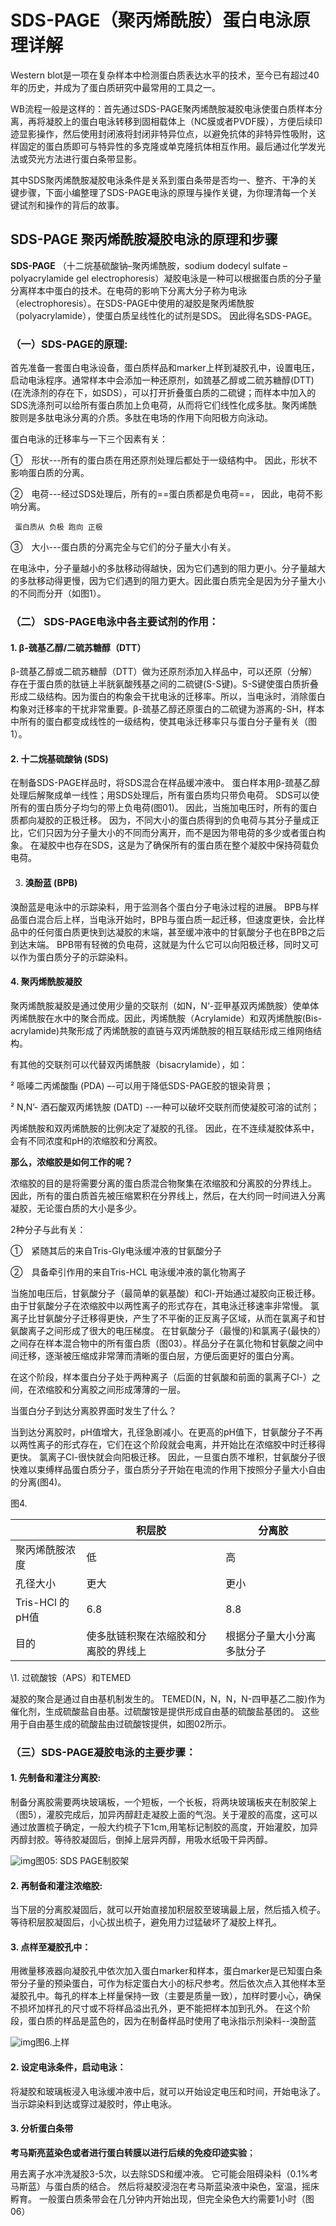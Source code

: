 # SDS-PAGE（聚丙烯酰胺）蛋白电泳原理详解

Western blot是一项在复杂样本中检测蛋白质表达水平的技术，至今已有超过40年的历史，并成为了蛋白质研究中最常用的工具之一。

WB流程一般是这样的：首先通过SDS-PAGE聚丙烯酰胺凝胶电泳使蛋白质样本分离，再将凝胶上的蛋白电泳转移到固相载体上（NC膜或者PVDF膜），方便后续印迹显影操作，然后使用封闭液将封闭非特异位点，以避免抗体的非特异性吸附，这样固定的蛋白质即可与特异性的多克隆或单克隆抗体相互作用。最后通过化学发光法或荧光方法进行蛋白条带显影。

其中SDS聚丙烯酰胺凝胶电泳条件是关系到蛋白条带是否均一、整齐、干净的关键步骤，下面小编整理了SDS-PAGE电泳的原理与操作关键，为你理清每一个关键试剂和操作的背后的故事。

## SDS-PAGE 聚丙烯酰胺凝胶电泳的原理和步骤

**SDS-PAGE** （十二烷基硫酸钠–聚丙烯酰胺，sodium dodecyl sulfate – polyacrylamide gel electrophoresis）凝胶电泳是一种可以根据蛋白质的分子量分离样本中蛋白的技术。在电荷的影响下分离大分子称为电泳（electrophoresis）。在SDS-PAGE中使用的凝胶是聚丙烯酰胺（polyacrylamide），使蛋白质呈线性化的试剂是SDS。 因此得名SDS-PAGE。

### （一）SDS-PAGE的原理:

首先准备一套蛋白电泳设备，蛋白质样品和marker上样到凝胶孔中，设置电压，启动电泳程序。通常样本中会添加一种还原剂，如巯基乙醇或二硫苏糖醇(DTT)(在洗涤剂的存在下，如SDS），可以打开折叠蛋白质的二硫键；而样本中加入的SDS洗涤剂可以给所有蛋白质加上负电荷，从而将它们线性化成多肽。聚丙烯酰胺则是多肽电泳分离的介质。多肽在电场的作用下向阳极方向泳动。

蛋白电泳的迁移率与一下三个因素有关：

①　形状---所有的蛋白质在用还原剂处理后都处于一级结构中。 因此，形状不影响蛋白质的分离。

②　电荷---经过SDS处理后，所有的==蛋白质都是负电荷==， 因此，电荷不影响分离。

` 蛋白质从 负极 跑向 正极`

③　大小---蛋白质的分离完全与它们的分子量大小有关。

在电泳中，分子量越小的多肽移动得越快，因为它们遇到的阻力更小。分子量越大的多肽移动得更慢，因为它们遇到的阻力更大。因此蛋白质完全是因为分子量大小的不同而分开（如图1）。

### （二） SDS-PAGE电泳中各主要试剂的作用：

#### 1. β-巯基乙醇/二硫苏糖醇（DTT）

β-巯基乙醇或二硫苏糖醇（DTT）做为还原剂添加入样品中，可以还原（分解）存在于蛋白质的肽链上半胱氨酸残基之间的二硫键(S-S键)。S-S键使蛋白质折叠形成二级结构。因为蛋白的构象会干扰电泳的迁移率。所以，当电泳时，消除蛋白构象对迁移率的干扰非常重要。β-巯基乙醇还原蛋白的二硫键为游离的-SH，样本中所有的蛋白都变成线性的一级结构，使其电泳迁移率只与蛋白分子量有关（图1）。

#### 2. 十二烷基硫酸钠 (SDS)

在制备SDS-PAGE样品时，将SDS混合在样品缓冲液中。 蛋白样本用β-巯基乙醇处理后解聚成单一线性；用SDS处理后，所有蛋白质均只带负电荷。 SDS可以使所有的蛋白质分子均匀的带上负电荷(图01)。 因此，当施加电压时，所有的蛋白质都向凝胶的正极迁移。 因为，不同大小的蛋白质得到的负电荷与其分子量成正比，它们只因为分子量大小的不同而分离开，而不是因为带电荷的多少或者蛋白构象。 在凝胶中也存在SDS，这是为了确保所有的蛋白质在整个凝胶中保持荷载负电荷。

3. #### 溴酚蓝 (BPB)

溴酚蓝是电泳中的示踪染料，用于监测各个蛋白分子电泳过程的进展。 BPB与样品蛋白混合后上样，当电泳开始时，BPB与蛋白质一起迁移，但速度更快，会比样品中的任何蛋白质更快到达凝胶的末端，甚至缓冲液中的甘氨酸分子也在BPB之后到达末端。 BPB带有轻微的负电荷，这就是为什么它可以向阳极迁移，同时又可以作为蛋白质分子的示踪染料。

#### 4. 聚丙烯酰胺凝胶

聚丙烯酰胺凝胶是通过使用少量的交联剂（如N，N‘-亚甲基双丙烯酰胺）使单体丙烯酰胺在水中的聚合而成。因此，丙烯酰胺（Acrylamide）和双丙烯酰胺(Bis-acrylamide)共聚形成了丙烯酰胺的直链与双丙烯酰胺的相互联结形成三维网络结构。

有其他的交联剂可以代替双丙烯酰胺（bisacrylamide），如：

² 哌嗪二丙烯酸酯 (PDA) –-可以用于降低SDS-PAGE胶的银染背景；

² N,N’- 酒石酸双丙烯铣胺 (DATD) --一种可以破坏交联剂而使凝胶可溶的试剂；

丙烯酰胺和双丙烯酰胺的比例决定了凝胶的孔径。 因此，在不连续凝胶体系中，会有不同浓度和pH的浓缩胶和分离胶。

**那么，浓缩胶是如何工作的呢？**

浓缩胶的目的是将需要分离的蛋白质混合物聚集在浓缩胶和分离胶的分界线上。 因此，所有的蛋白质首先被压缩累积在分界线上，然后，在大约同一时间进入分离凝胶，无论蛋白质的大小是多少。

2种分子与此有关：

①　紧随其后的来自Tris-Gly电泳缓冲液的甘氨酸分子

②　具备牵引作用的来自Tris-HCL 电泳缓冲液的氯化物离子

当施加电压后，甘氨酸分子（最简单的氨基酸）和Cl-开始通过凝胶向正极迁移。 由于甘氨酸分子在浓缩胶中以两性离子的形式存在，其电泳迁移速率非常慢。 氯离子比甘氨酸分子迁移得更快，产生了不平衡的正反离子区域，从而在氯离子和甘氨酸离子之间形成了很大的电压梯度。 在甘氨酸分子（最慢的)和氯离子(最快的）之间存在样本混合物中的所有蛋白质（图03）。样品分子在氯化物和甘氨酸之间中间迁移，逐渐被压缩成非常薄而清晰的蛋白层，方便后面更好的蛋白分离。

在这个阶段，样本蛋白分子处于两种离子（后面的甘氨酸和前面的氯离子Cl-）之间，在浓缩胶和分离胶之间形成薄薄的一层。

当蛋白分子到达分离胶界面时发生了什么？

当到达分离胶时，pH值增大，孔径急剧减小。在更高的pH值下，甘氨酸分子不再以两性离子的形式存在，它们在这个阶段就会电离，并开始比在浓缩胶中时迁移得更快。 氯离子Cl-很快就会向阳极迁移。 因此，一旦蛋白质不堆积，甘氨酸分子很快难以束缚样品蛋白质分子，蛋白质分子开始在电流的作用下按照分子量大小自由的分离(图4)。

图4.

|                 | 积层胶                               | 分离胶                     |
| --------------- | ------------------------------------ | -------------------------- |
| 聚丙烯酰胺浓度  | 低                                   | 高                         |
| 孔径大小        | 更大                                 | 更小                       |
| Tris-HCl 的pH值 | 6.8                                  | 8.8                        |
| 目的            | 使多肽链积聚在浓缩胶和分离胶的界线上 | 根据分子量大小分离多肽分子 |

\1. 过硫酸铵（APS）和TEMED

凝胶的聚合是通过自由基机制发生的。 TEMED(N，N，N，N-四甲基乙二胺)作为催化剂，生成硫酸盐自由基。过硫酸铵是提供形成自由基的硫酸盐基团的。 这些用于自由基生成的硫酸盐由过硫酸铵提供，如图02所示。

### （三）SDS-PAGE凝胶电泳的主要步骤：

#### 1. 先制备和灌注分离胶:

制备分离胶需要两块玻璃板，一个短板，一个长板，将两块玻璃板夹在制胶架上（图5），灌胶完成后，加异丙醇赶走凝胶上面的气泡。关于灌胶的高度，这可以通过放置梳子确定，一般大约梳子下1cm,用笔标记制胶的高度，开始灌胶，加异丙醇封胶。等待胶凝固后，倒掉上层异丙醇，用吸水纸吸干异丙醇。

![img](https://pic4.zhimg.com/80/v2-2d20b9a30f6ac4b7bf76264825c6580b_720w.jpg)图05: SDS PAGE制胶架

#### 2. 再制备和灌注浓缩胶:

当下层的分离胶凝固后，就可以开始直接加积层胶至玻璃最上层，然后插入梳子。等待积层胶凝固后，小心拔出梳子，避免用力过猛破坏了凝胶上样孔。

#### 3. 点样至凝胶孔中：

用微量移液器向凝胶孔中依次加入蛋白marker和样本，蛋白marker是已知蛋白条带分子量的预染蛋白，可作为标定蛋白大小的标尺参考。然后依次点入其他样本至凝胶孔中。每孔的样本上样量保持一致（主要是质量一致），加样时要小心，确保不损坏加样孔的尺寸或不将样品溢出孔外，更不能把样本加到孔外。 在这个阶段，蛋白质的样品是蓝色的，因为在制备样品时使用了电泳指示剂染料--溴酚蓝

![img](https://pic1.zhimg.com/80/v2-4c63a7a570cd2369994aff563d2963dc_720w.jpg)图6.上样

#### 2. 设定电泳条件，启动电泳：

将凝胶和玻璃板浸入电泳缓冲液中后，就可以开始设定电压和时间，开始电泳了。 当示踪染料到达或穿过凝胶时，停止电泳。

#### 3. 分析蛋白条带

**考马斯亮蓝染色或者进行蛋白转膜以进行后续的免疫印迹实验**；

用去离子水冲洗凝胶3-5次，以去除SDS和缓冲液。 它可能会阻碍染料（0.1%考马斯蓝）与蛋白质的结合。 然后将凝胶浸泡在考马斯蓝染液中染色，室温，摇床孵育。 一般蛋白质条带会在几分钟内开始出现，但完全染色大约需要1小时（图06）

